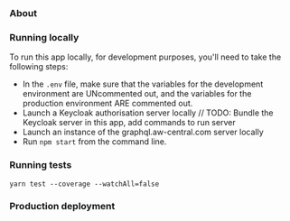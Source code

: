 [![<mersiades>](https://circleci.com/gh/mersiades/app-awcentral.svg?style=svg&circle-token=61d94b4d3bb809cac96f5d3ef1e49ec758d40e2a)](https://app.circleci.com/pipelines/github/mersiades/app-awcentral)

### About

### Running locally

To run this app locally, for development purposes, you'll need to take the following steps:

- In the `.env` file, make sure that the variables for the development environment are UNcommented out, and the variables for the production environment ARE commented out.
- Launch a Keycloak authorisation server locally // TODO: Bundle the Keycloak server in this app, add commands to run server
- Launch an instance of the graphql.aw-central.com server locally
- Run `npm start` from the command line.

### Running tests

`yarn test --coverage --watchAll=false`

### Production deployment
